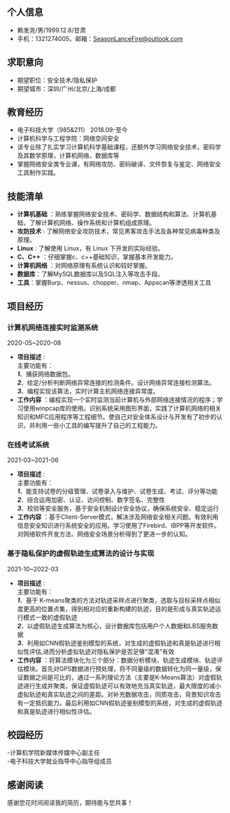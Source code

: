 ## 个人信息

- 赖发尧/男/1999.12.8/甘肃
- 手机：1321274005，邮箱：SeasonLanceFire@outlook.com


## 求职意向

- 期望职位：安全技术/隐私保护
- 期望城市：深圳/广州/北京/上海/成都

## 教育经历

- 电子科技大学（985&211）      2018.09-至今
- 计算机科学与工程学院：网络空间安全
- 该专业除了扎实学习计算机科学基础课程，还额外学习网络安全技术，密码学及其数学原理，计算机网络，数据库等
- 掌握网络安全类专业课，有网络攻防、密码破译、文件恢复与鉴定、网络安全工具制作实践。


## 技能清单

- **计算机基础** ：熟练掌握网络安全技术、密码学、数据结构和算法、计算机基础，了解计算机网络、操作系统和计算机组成原理。
- **攻防技术** : 了解网络安全攻防技术，常见黑客攻击手法及各种常见病毒种类及原理。
- **Linux** : 了解使用 Linux，有 Linux 下开发的实际经验。
- **C、C++** ：仔细掌握c、c++基础知识，掌握基本开发能力。
- **计算机网络** ：对网络原理有系统认识和较好掌握。
- **数据库**：了解MySQL数据库以及SQL注入等攻击手段。
- **工具**：掌握Burp、nessus、chopper、nmap、Appscan等渗透相关工具

## 项目经历 

### 计算机网络连接实时监测系统

2020-05~2020-08  

- **项目描述** :       
主要功能有：     
***1***、捕获网络数据包。     
***2***、给定/分析判断网络异常连接的检测条件。设计网络异常连接检测算法。     
***3***、编程实现该算法，实时计算主机网络连接异常度。      
- **工作内容** ：编程实现一个实时监测当前计算机与外部网络连接情况的程序；学习使用winpcap库的使用。识别系统采用图形界面，实践了计算机网络的相关知识和MFC应用程序等工程细节。使自己对安全体系设计与开发有了初步的认识，并利用一些小工具的编写提升了自己的工程能力。
### 在线考试系统

2021-03~2021-06 

- **项目描述** :        
主要功能有：      
***1***、能支持试卷的分级管理、试卷录入与维护、试卷生成、考试、评分等功能  
***2***、综合运用加密、认证、访问控制、数字签名、完整性    
***3***、校验等安全服务，基于安全机制设计安全协议，确保系统安全、稳定运行     
- **工作内容** ：基于Client-Server模式，解决涉及网络安全相关问题。有效利用信息安全知识进行系统安全的应用。学习使用了Firebird、IBPP等开发软件。对网络软件开发方法、网络安全场景分析得到了更进一步的认知。
### 基于隐私保护的虚假轨迹生成算法的设计与实现

2021-10~2022-03 

- **项目描述** :        
主要功能有：      
***1***、基于 K-means聚类的方法对轨迹采样点进行聚类，选取与目标采样点相似度更高的位置点集，得到相对应的重新构建的轨迹，目的是形成与真实轨迹运行模式一致的虚假轨迹  
***2***、以虚假轨迹生成算法为核心，设计数据库包括用户个人数据和LBS服务数据    
***3***、利用如CNN假轨迹鉴别模型的系统，对生成的虚假轨迹和真是轨迹进行相似性评估,进而分析虚拟轨迹对隐私保护是否足够“混淆”有效     
- **工作内容** ：将算法模块化为三个部分：数据分析模块、轨迹生成模块、轨迹评估模块。首先对GPS数据进行预处理，将不同量级的数据转化为同一量级，保证数据之间是可比的，通过一系列理论方法（主要是K-Means算法）对虚假轨迹进行生成并聚类，保证虚假轨迹可以有效地充当真实轨迹，最大限度的减小虚拟轨迹和真实轨迹之间的差距。对补充数据攻击，同质攻击，背景知识攻击有一定抵抗能力。最后利用如CNN假轨迹鉴别模型的系统，对生成的虚假轨迹和真是轨迹进行相似性评估。

## 校园经历

-计算机学院新媒体传媒中心副主任        
-电子科技大学就业指导中心指导组成员     

## 感谢阅读

感谢您花时间阅读我的简历，期待能与您共事！

<div style="page-break-after: always;"></div>
